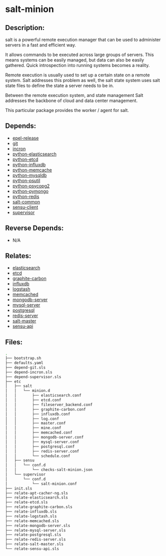 # salt-minion

## Description:

salt is a powerful remote execution manager that can be used to administer servers in a fast and efficient way.

It allows commands to be executed across large groups of servers. This means systems can be easily managed, but data can also be easily gathered.  Quick introspection into running systems becomes a reality.

Remote execution is usually used to set up a certain state on a remote system. Salt addresses this problem as well, the salt state system uses salt state files to define the state a server needs to be in.

Between the remote execution system, and state management Salt addresses the backbone of cloud and data center management.

This particular package provides the worker / agent for salt.

## Depends:

  -  [epel-release](/salt/epel-release)
  -  [git](/salt/git)
  -  [incron](/salt/incron)
  -  [python-elasticsearch](/salt/python-elasticsearch)
  -  [python-etcd](/salt/python-etcd)
  -  [python-influxdb](/salt/python-influxdb)
  -  [python-memcache](/salt/python-memcache)
  -  [python-mysqldb](/salt/python-mysqldb)
  -  [python-psutil](/salt/python-psutil)
  -  [python-psycopg2](/salt/python-psycopg2)
  -  [python-pymongo](/salt/python-pymongo)
  -  [python-redis](/salt/python-redis)
  -  [salt-common](/salt/salt-common)
  -  [sensu-client](/salt/sensu-client)
  -  [supervisor](/salt/supervisor)

## Reverse Depends:

  -  N/A

## Relates:

  -  [elasticsearch](/salt/elasticsearch)
  -  [etcd](/salt/etcd)
  -  [graphite-carbon](/salt/graphite-carbon)
  -  [influxdb](/salt/influxdb)
  -  [logstash](/salt/logstash)
  -  [memcached](/salt/memcached)
  -  [mongodb-server](/salt/mongodb-server)
  -  [mysql-server](/salt/mysql-server)
  -  [postgresql](/salt/postgresql)
  -  [redis-server](/salt/redis-server)
  -  [salt-master](/salt/salt-master)
  -  [sensu-api](/salt/sensu-api)

## Files:

```bash
.
├── bootstrap.sh
├── defaults.yaml
├── depend-git.sls
├── depend-incron.sls
├── depend-supervisor.sls
├── etc
│   ├── salt
│   │   └── minion.d
│   │       ├── elasticsearch.conf
│   │       ├── etcd.conf
│   │       ├── fileserver_backend.conf
│   │       ├── graphite-carbon.conf
│   │       ├── influxdb.conf
│   │       ├── log.conf
│   │       ├── master.conf
│   │       ├── mine.conf
│   │       ├── memcached.conf
│   │       ├── mongodb-server.conf
│   │       ├── mysql-server.conf
│   │       ├── postgresql.conf
│   │       ├── redis-server.conf
│   │       └── schedule.conf
│   ├── sensu
│   │   └── conf.d
│   │       └── checks-salt-minion.json
│   └── supervisor
│       └── conf.d
│           └── salt-minion.conf
├── init.sls
├── relate-apt-cacher-ng.sls
├── relate-elasticsearch.sls
├── relate-etcd.sls
├── relate-graphite-carbon.sls
├── relate-influxdb.sls
├── relate-logstash.sls
├── relate-memcached.sls
├── relate-mongodb-server.sls
├── relate-mysql-server.sls
├── relate-postgresql.sls
├── relate-redis-server.sls
├── relate-salt-master.sls
└── relate-sensu-api.sls
```

